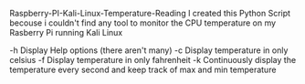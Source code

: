  Raspberry-PI-Kali-Linux-Temperature-Reading
I created this Python Script becouse i couldn't find any tool to monitor the CPU temperature on my Rasberry Pi running Kali Linux

-h  Display Help options (there aren't many)
-c  Display temperature in only celsius
-f  Display temperature in only fahrenheit
-k  Continuously display the temperature every second and keep track of max and min temperature
